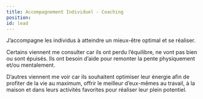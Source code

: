```yaml
---
title: Accompagnement Individuel - Coaching
position: 
id: lead
---
```

J’accompagne les individus à atteindre un mieux-être optimal et se réaliser.

Certains viennent me consulter car ils ont perdu l’équilibre, ne vont pas bien ou sont épuisés. Ils ont besoin d’aide pour remonter la pente physiquement et/ou mentalement.

D’autres viennent me voir car ils souhaitent optimiser leur énergie afin de profiter de la vie au maximum, offrir le meilleur d’eux-mêmes au travail, à la maison et dans leurs activités favorites pour réaliser leur plein potentiel.